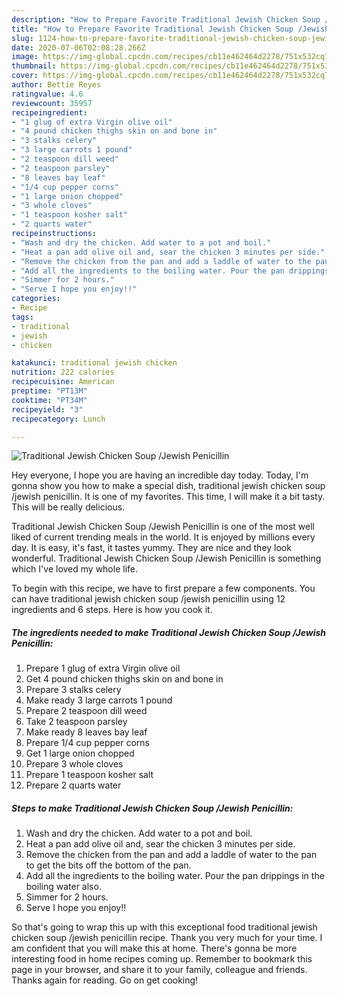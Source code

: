 ```yaml
---
description: "How to Prepare Favorite Traditional Jewish Chicken Soup /Jewish Penicillin"
title: "How to Prepare Favorite Traditional Jewish Chicken Soup /Jewish Penicillin"
slug: 1124-how-to-prepare-favorite-traditional-jewish-chicken-soup-jewish-penicillin
date: 2020-07-06T02:08:28.266Z
image: https://img-global.cpcdn.com/recipes/cb11e462464d2278/751x532cq70/traditional-jewish-chicken-soup-jewish-penicillin-recipe-main-photo.jpg
thumbnail: https://img-global.cpcdn.com/recipes/cb11e462464d2278/751x532cq70/traditional-jewish-chicken-soup-jewish-penicillin-recipe-main-photo.jpg
cover: https://img-global.cpcdn.com/recipes/cb11e462464d2278/751x532cq70/traditional-jewish-chicken-soup-jewish-penicillin-recipe-main-photo.jpg
author: Bettie Reyes
ratingvalue: 4.6
reviewcount: 35957
recipeingredient:
- "1 glug of extra Virgin olive oil"
- "4 pound chicken thighs skin on and bone in"
- "3 stalks celery"
- "3 large carrots 1 pound"
- "2 teaspoon dill weed"
- "2 teaspoon parsley"
- "8 leaves bay leaf"
- "1/4 cup pepper corns"
- "1 large onion chopped"
- "3 whole cloves"
- "1 teaspoon kosher salt"
- "2 quarts water"
recipeinstructions:
- "Wash and dry the chicken. Add water to a pot and boil."
- "Heat a pan add olive oil and, sear the chicken 3 minutes per side."
- "Remove the chicken from the pan and add a laddle of water to the pan to get the bits off the bottom of the pan."
- "Add all the ingredients to the boiling water. Pour the pan drippings in the boiling water also."
- "Simmer for 2 hours."
- "Serve I hope you enjoy!!"
categories:
- Recipe
tags:
- traditional
- jewish
- chicken

katakunci: traditional jewish chicken 
nutrition: 222 calories
recipecuisine: American
preptime: "PT13M"
cooktime: "PT34M"
recipeyield: "3"
recipecategory: Lunch

---
```



![Traditional Jewish Chicken Soup /Jewish Penicillin](https://img-global.cpcdn.com/recipes/cb11e462464d2278/751x532cq70/traditional-jewish-chicken-soup-jewish-penicillin-recipe-main-photo.jpg)

Hey everyone, I hope you are having an incredible day today. Today, I'm gonna show you how to make a special dish, traditional jewish chicken soup /jewish penicillin. It is one of my favorites. This time, I will make it a bit tasty. This will be really delicious.

Traditional Jewish Chicken Soup /Jewish Penicillin is one of the most well liked of current trending meals in the world. It is enjoyed by millions every day. It is easy, it's fast, it tastes yummy. They are nice and they look wonderful. Traditional Jewish Chicken Soup /Jewish Penicillin is something which I've loved my whole life.




To begin with this recipe, we have to first prepare a few components. You can have traditional jewish chicken soup /jewish penicillin using 12 ingredients and 6 steps. Here is how you cook it.

<!--inarticleads1-->

##### The ingredients needed to make Traditional Jewish Chicken Soup /Jewish Penicillin:

1. Prepare 1 glug of extra Virgin olive oil
1. Get 4 pound chicken thighs skin on and bone in
1. Prepare 3 stalks celery
1. Make ready 3 large carrots 1 pound
1. Prepare 2 teaspoon dill weed
1. Take 2 teaspoon parsley
1. Make ready 8 leaves bay leaf
1. Prepare 1/4 cup pepper corns
1. Get 1 large onion chopped
1. Prepare 3 whole cloves
1. Prepare 1 teaspoon kosher salt
1. Prepare 2 quarts water




<!--inarticleads2-->

##### Steps to make Traditional Jewish Chicken Soup /Jewish Penicillin:

1. Wash and dry the chicken. Add water to a pot and boil.
1. Heat a pan add olive oil and, sear the chicken 3 minutes per side.
1. Remove the chicken from the pan and add a laddle of water to the pan to get the bits off the bottom of the pan.
1. Add all the ingredients to the boiling water. Pour the pan drippings in the boiling water also.
1. Simmer for 2 hours.
1. Serve I hope you enjoy!!




So that's going to wrap this up with this exceptional food traditional jewish chicken soup /jewish penicillin recipe. Thank you very much for your time. I am confident that you will make this at home. There's gonna be more interesting food in home recipes coming up. Remember to bookmark this page in your browser, and share it to your family, colleague and friends. Thanks again for reading. Go on get cooking!
